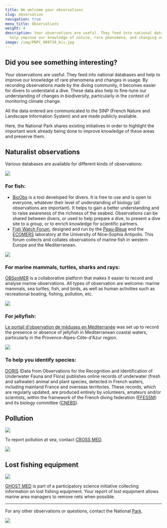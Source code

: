 ```yaml
---
title: We welcome your observations
slug: observation
navigation: true
menu_title: Observations
weight: 4
description: Your observations are useful. They feed into national databases and
  help improve our knowledge of nature, rare phenomena, and changing uses.
image: /img/PNPC_009739_bis.jpg
---
```

## Did you see something interesting?

Your observations are useful. They feed into national databases and help to improve our knowledge of rare phenomena and changes in usage. By recording observations made by the diving community, it becomes easier for divers to understand a dive. These data also help to fine-tune our understanding of changes in biodiversity, particularly in the context of monitoring climate change.

All the data entered are communicated to the SINP (French Nature and Landscape Information System) and are made publicly available.

Here, the National Park shares existing initiatives in order to highlight the important work already being done to improve knowledge of these areas and preserve them.

## Naturalist observations

Various databases are available for different kinds of observations:

![](/img/fishwatch.png)

### For fish:

* [BioObs](https://bioobs.fr) is a tool developed for divers. It is free to use and is open to everyone, whatever their level of understanding of biology (all observations are important). It helps to gain a better understanding and to raise awareness of the richness of the seabed. Observations can be shared between divers, or used to help prepare a dive, to present a dive site to a group, or to enrich knowledge for scientific partners.
* [Fish Watch Forum](https://www.fish-watch.org/), designed and run by the [Peau-Bleue](http://www.peaubleue.org/index.php) end the [ECOMERS](http://www.unice.fr/ecomers/) laboratory at the University of Nice–Sophia Antipolis. This forum collects and collates observations of marine fish in western Europe and the Mediterranean.

![](/img/cetaces.png)

### For marine mammals, turtles, sharks and rays: 

[OBSenMER](http://www.obsenmer.org/) is a collaborative platform that makes it easier to record and analyse marine observations. All types of observation are welcome: marine mammals, sea turtles, fish, and birds, as well as human activities such as recreational boating, fishing, pollution, etc.

![](/img/meduse.png)

### For jellyfish: 

[Le portail d'observation de méduses en Méditerranée](http://meduse.acri.fr/home/home.php) was set up to record the presence or absence of jellyfish in Mediterranean coastal waters, particularly in the Provence-Alpes-Côte-d'Azur region.

![](/img/meduse.png)

### To help you identify species:

[DORIS](https://doris.ffessm.fr/) (Data from Observations for the Recognition and Identification of Underwater Fauna and Flora) publishes online records of underwater (fresh and saltwater) animal and plant species, detected in French waters, including mainland France and overseas territories. These records, which are regularly updated, are produced entirely by volunteers, amateurs and/or scientists, within the framework of the French diving federation ([FFESSM](https://ffessm.fr/)) and its biology committee ([CNEBS](https://biologie.ffessm.fr/)).

## Pollution

![](/img/polution.png)

To report pollution at sea, contact [CROSS MED](https://www.dirm.mediterranee.developpement-durable.gouv.fr/cross-med-r43.html).[](http://www.dirm.mediterranee.developpement-durable.gouv.fr/cross-med-r43.html)

![](/img/cross.png)

## Lost fishing equipment

![](/img/enginsdepeche.png)

[GHOST MED](https://www.mio.univ-amu.fr/ghostmed/) is part of a participatory science initiative collecting information on lost fishing equipment. Your report of lost equipment allows marine area managers to remove nets when possible.

- - -

For any other observations or questions, contact the National [Park](https://www.portcros-parcnational.fr/fr/formulaire-contact).

![](/img/apnee.png)
